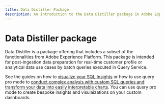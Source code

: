 ```yaml
---
title: Data Distiller Package
description: An introduction to the Data Distiller package in Adobe Experience Platform.
---
```

# Data Distiller package

Data Distiller is a package offering that includes a subset of the functionalities from Adobe Experience Platform. This package is intended for post-ingestion data preparation for real-time customer profile or analytical data use cases by batch queries executed in Query Service.

See the guides on how to [visualize your SQL Insights](../../dashboards/sql-insights-query-pro-mode/overview.md) or how to use query pro mode to [conduct complex analysis with custom SQL queries and transform your data into easily interpretable charts](../../dashboards/sql-insights-query-pro-mode/overview.md). You can use query pro mode to create bespoke insights and visulaizations on your custom dashboards.

